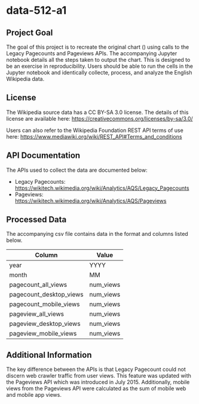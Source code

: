 # data-512-a1

## Project Goal

The goal of this project is to recreate the original chart () using calls to the Legacy Pagecounts and Pageviews APIs. The accompanying Jupyter notebook details all the steps taken to output the chart. This is designed to be an exercise in reproducibility. Users should be able to run the cells in the Jupyter notebook and identically collecte, process, and analyze the English Wikipedia data.


## License
The Wikipedia source data has a CC BY-SA 3.0 license. The details of this license are available here: https://creativecommons.org/licenses/by-sa/3.0/

Users can also refer to the Wikipedia Foundation REST API terms of use here: https://www.mediawiki.org/wiki/REST_API#Terms_and_conditions

## API Documentation

The APIs used to collect the data are documented below:

* Legacy Pagecounts: https://wikitech.wikimedia.org/wiki/Analytics/AQS/Legacy_Pagecounts
* Pageviews: https://wikitech.wikimedia.org/wiki/Analytics/AQS/Pageviews

## Processed Data

The accompanying csv file contains data in the format and columns listed below.

|Column | Value |
|-------|-------|
|year   |	YYYY|
|month	| MM|
|pagecount_all_views|	num_views|
|pagecount_desktop_views|	num_views|
|pagecount_mobile_views|	num_views|
|pageview_all_views|	num_views|
|pageview_desktop_views	|num_views|
|pageview_mobile_views|	num_views|

## Additional Information

The key difference between the APIs is that Legacy Pagecount could not discern web crawler traffic from user views. This feature was updated with the Pageviews API which was introduced in July 2015. Additionally, mobile views from the Pageviews API were calculated as the sum of mobile web and mobile app views. 
